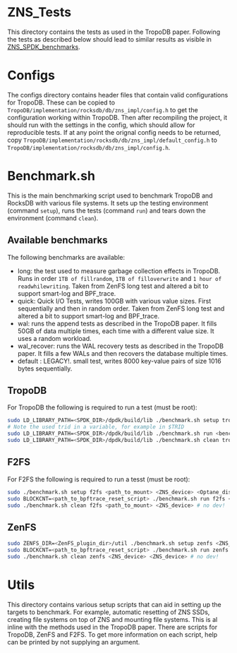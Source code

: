 # ZNS_Tests
This directory contains the tests as used in the TropoDB paper.
Following the tests as described below should lead to similar results as visible in [ZNS_SPDK_benchmarks](https://github.com/Krien/ZNS_SPDK_Benchmarks/tree/main/TropoDB/data).

# Configs
The configs directory contains header files that contain valid configurations for TropoDB.
These can be copied to `TropoDB/implementation/rocksdb/db/zns_impl/config.h` to get the configuration working within TropoDB.
Then after recompiling the project, it should run with the settings in the config, which should allow for reproducible tests.
If at any point the orignal config needs to be returned, copy `TropoDB/implementation/rocksdb/db/zns_impl/default_config.h` to
`TropoDB/implementation/rocksdb/db/zns_impl/config.h`.

# Benchmark.sh
This is the main benchmarking script used to benchmark TropoDB and RocksDB with various file systems.
It sets up the testing environment (command `setup`), runs the tests (command `run`) and tears down the environment (command `clean`).

## Available benchmarks
The following benchmarks are available:
* long: the test used to measure garbage collection effects in TropoDB. Runs in order `1TB of fillrandom`, `1TB of filloverwrite` and `1 hour of readwhilewriting`.
Taken from ZenFS long test and altered a bit to support smart-log and BPF_trace.
* quick: Quick I/O Tests, writes 100GB with various value sizes. First sequentially and then in random order. 
Taken from ZenFS long test and altered a bit to support smart-log and BPF_trace.
* wal: runs the append tests as described in the TropoDB paper. It fills 50GB of data multiple times, each time with a different value size.
It uses a random workload.
* wal_recover: runs the WAL recovery tests as described in the TropoDB paper. It fills a few WALs and then recovers the database multiple times.
* default : LEGACY!. small test, writes 8000 key-value pairs of size 1016 bytes sequentially.

## TropoDB
For TropoDB the following is required to run a test (must be root):
```bash
sudo LD_LIBRARY_PATH=<SPDK_DIR>/dpdk/build/lib ./benchmark.sh setup tropodb <nvme_number> # No /dev/ in front!!!
# Note the used trid in a variable, for example in $TRID
sudo LD_LIBRARY_PATH=<SPDK_DIR>/dpdk/build/lib ./benchmark.sh run <benchmark_name> tropodb $TRID $TRID
sudo LD_LIBRARY_PATH=<SPDK_DIR>/dpdk/build/lib ./benchmark.sh clean tropodb $TRID $TRID
```
## F2FS
For F2FS the following is required to run a tesst (must be root):
```bash
sudo ./benchmark.sh setup f2fs <path_to_mount> <ZNS_device> <Optane_disk> # no dev for both devices!
sudo BLOCKCNT=<path_to_bpftrace_reset_script> ./benchmark.sh run f2fs <path_to_mount> <ZNS_device>
sudo ./benchmark.sh clean f2fs <path_to_mount> <ZNS_device> # no dev!
```
## ZenFS
```bash
sudo ZENFS_DIR=<ZenFS_plugin_dir>/util ./benchmark.sh setup zenfs <ZNS_device> # No /dev/ in front!!!
sudo BLOCKCNT=<path_to_bpftrace_reset_script> ./benchmark.sh run zenfs <ZNS_device> <ZNS_device>
sudo ./benchmark.sh clean zenfs <ZNS_device> <ZNS_device> # no dev!
```

# Utils
This directory contains various setup scripts that can aid in setting up the targets to benchmark.
For example, automatic resetting of ZNS SSDs, creating file systems on top of ZNS and mounting file systems.
This is al inline with the methods used in the TropoDB paper. There are scripts for TropoDB, ZenFS and F2FS.
To get more information on each script, help can be printed by not supplying an argument.

